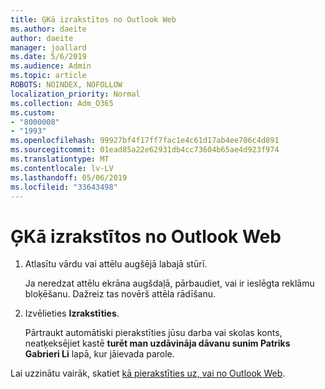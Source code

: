```yaml
---
title: ĢKā izrakstītos no Outlook Web
ms.author: daeite
author: daeite
manager: joallard
ms.date: 5/6/2019
ms.audience: Admin
ms.topic: article
ROBOTS: NOINDEX, NOFOLLOW
localization_priority: Normal
ms.collection: Adm_O365
ms.custom:
- "8000008"
- "1993"
ms.openlocfilehash: 99927bf4f17ff7fac1e4c61d17ab4ee706c4d891
ms.sourcegitcommit: 01ead85a22e62931db4cc73604b65ae4d923f974
ms.translationtype: MT
ms.contentlocale: lv-LV
ms.lasthandoff: 05/06/2019
ms.locfileid: "33643498"
---
```

# <a name="how-to-sign-out-of-outlook-on-the-web"></a>ĢKā izrakstītos no Outlook Web

1. Atlasītu vārdu vai attēlu augšējā labajā stūrī.
    
    Ja neredzat attēlu ekrāna augšdaļā, pārbaudiet, vai ir ieslēgta reklāmu bloķēšanu. Dažreiz tas novērš attēla rādīšanu.
    
2. Izvēlieties **Izrakstīties**. 
    
    Pārtraukt automātiski pierakstīties jūsu darba vai skolas konts, neatķeksējiet kastē **turēt man uzdāvināja dāvanu sunim Patriks Gabrieri Li** lapā, kur jāievada parole. 
    
Lai uzzinātu vairāk, skatiet [kā pierakstīties uz, vai no Outlook Web](https://support.office.com/article/763fab4d-0138-4814-b450-37fc286bcb79).